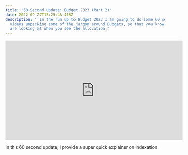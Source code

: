 ```yaml
---
title: "60-Second Update: Budget 2023 (Part 2)"
date: 2022-09-27T15:25:48.418Z
description: " In the run up to Budget 2023 I am going to do some 60 second
  videos unpacking some of the jargon around Budgets, so that you know what you
  are looking at when you see the allocation."
---
```

<iframe width="560" height="315" src="https://www.youtube.com/embed/B-bvhrV-uNI" title="YouTube video player" frameborder="0" allow="accelerometer; autoplay; clipboard-write; encrypted-media; gyroscope; picture-in-picture" allowfullscreen></iframe>

<!--StartFragment-->

In this 60 second update, I provide a super quick explainer on indexation.

<!--EndFragment-->